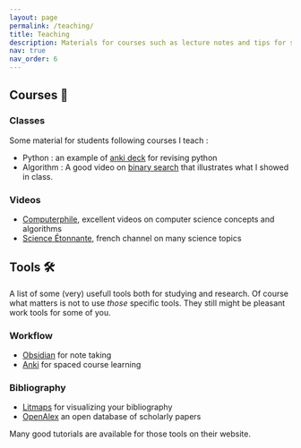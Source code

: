 ```yaml
---
layout: page
permalink: /teaching/
title: Teaching
description: Materials for courses such as lecture notes and tips for students (or anyone doing research). The complete list of courses I taught is available on [my CV](https://guillaume-moinard.github.io/cv/).
nav: true
nav_order: 6
---
```


## Courses 📖

### Classes
Some material for students following courses I teach :
- Python : an example of [anki deck](https://ankiweb.net/shared/info/51975584) for revising python
- Algorithm : A good video on [binary search](https://www.youtube.com/watch?v=hDn8iOc30Tk) that illustrates what I showed in class.


### Videos
- [Computerphile](https://www.youtube.com/@Computerphile), excellent videos on computer science concepts and algorithms
- [Science Étonnante](https://www.youtube.com/@ScienceEtonnante), french channel on many science topics

## Tools 🛠️

A list of some (very) usefull tools both for studying and research. Of course what matters is not to use *those* specific tools. They still might be pleasant work tools for some of you.

### Workflow
- [Obsidian](http://obsidian.md/) for note taking
- [Anki](https://apps.ankiweb.net/) for spaced course learning

### Bibliography
- [Litmaps](https://app.litmaps.co) for visualizing your bibliography
- [OpenAlex](https://openalex.org/) an open database of scholarly papers

Many good tutorials are available for those tools on their website.
